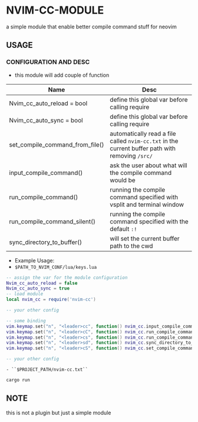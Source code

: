 # NVIM-CC-MODULE
a simple module that enable better compile command stuff for neovim

## USAGE
### CONFIGURATION AND DESC
- this module will add couple of function    

| Name                            | Desc                                                                                                |
|---------------------------------|-----------------------------------------------------------------------------------------------------|
| Nvim_cc_auto_reload = bool      | define this global var before calling require                                                       |
| Nvim_cc_auto_sync = bool        | define this global var before calling require                                                       |
| set_compile_command_from_file() | automatically read a file called ``nvim-cc.txt`` in the current buffer path with removing ``/src/`` |
| input_compile_command()         | ask the user about what will the compile command would be                                           |
| run_compile_command()           | running the compile command specified with vsplit and terminal window                               |
| run_compile_command_silent()    | running the compile command specified with the default ``:!``                                       |
| sync_directory_to_buffer()      | will set the current buffer path to the cwd                                                         |

- Example Usage:
- ``$PATH_TO_NVIM_CONF/lua/keys.lua``
```lua
-- assign the var for the module configuration
Nvim_cc_auto_reload = false
Nvim_cc_auto_sync = true
-- load module
local nvim_cc = require('nvim-cc')

-- your other config

-- some binding
vim.keymap.set("n", "<leader>cc", function() nvim_cc.input_compile_command() end)
vim.keymap.set("n", "<leader>cC", function() nvim_cc.run_compile_command() end)
vim.keymap.set("n", "<leader>cs", function() nvim_cc.run_compile_command_silent() end)
vim.keymap.set("n", "<leader>sd", function() nvim_cc.sync_directory_to_buffer() end)
vim.keymap.set("n", "<leader>cS", function() nvim_cc.set_compile_command_from_file() end)

-- your other config

```

    - ``$PROJECT_PATH/nvim-cc.txt``
```sh
cargo run
```

## NOTE
this is not a plugin but just a simple module
